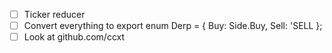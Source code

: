 - [ ] Ticker reducer
- [ ] Convert everything to export enum Derp = { Buy: Side.Buy, Sell: 'SELL };
- [ ] Look at github.com/ccxt
